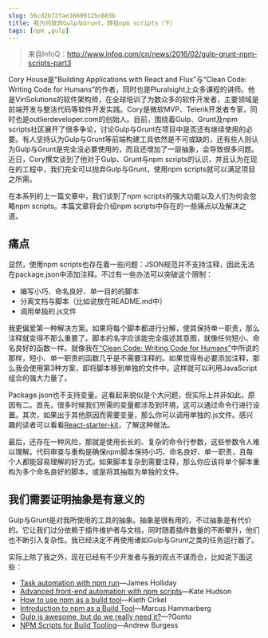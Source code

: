 ```yaml
---
slug: 56cd2b72fae36609125c603b
title: 我为何放弃Gulp与Grunt，转投npm scripts（下）
tags: [npm ,gulp]
---
```


> 来自InfoQ：http://www.infoq.com/cn/news/2016/02/gulp-grunt-npm-scripts-part3

Cory House是“Building Applications with React and Flux”与“Clean Code: Writing Code for Humans”的作者，同时也是Pluralsight上众多课程的讲师。他是VinSolutions的软件架构师，在全球培训了为数众多的软件开发者，主要领域是前端开发与整洁代码等软件开发实践。Cory是微软MVP、Telerik开发者专家，同时也是outlierdeveloper.com的创始人。目前，围绕着Gulp、Grunt及npm scripts社区展开了很多争论，讨论Gulp与Grunt在项目中是否还有继续使用的必要。有人坚持认为Gulp与Grunt等前端构建工具依然是不可或缺的，还有些人则认为Gulp与Grunt是完全没必要使用的，而且还增加了一层抽象，会导致很多问题。近日，Cory撰文谈到了他对于Gulp、Grunt与npm scripts的认识，并且认为在现在的工程中，我们完全可以抛弃Gulp与Grunt，使用npm scripts就可以满足项目之所需。

在本系列的上一篇文章中，我们谈到了npm scripts的强大功能以及人们为何会忽略npm scripts。本篇文章将会介绍npm scripts中存在的一些痛点以及解决之道。

## 痛点
显然，使用npm scripts也存在着一些问题：JSON规范并不支持注释，因此无法在package.json中添加注释。不过有一些办法可以突破这个限制：

* 编写小巧、命名良好、单一目的的脚本
* 分离文档与脚本（比如说放在README.md中）
* 调用单独的.js文件

我更偏爱第一种解决方案。如果将每个脚本都进行分解，使其保持单一职责，那么注释就变得不那么重要了。脚本的名字应该能完全描述其意图，就像任何短小、命名良好的函数一样。就像我在[“Clean Code: Writing Code for Humans”](https://www.pluralsight.com/courses/writing-clean-code-humans)中所说的那样，短小、单一职责的函数几乎是不需要注释的。如果觉得有必要添加注释，那么我会使用第3种方案，即将脚本移到单独的文件中。这样就可以利用JavaScript组合的强大力量了。

Package.json也不支持变量。这看起来貌似是个大问题，但实际上并非如此，原因有二。首先，很多时候我们所需的变量都涉及到环境，这可以通过命令行进行设置。其次，如果出于其他原因而需要变量，那么你可以调用单独的.js文件。感兴趣的读者可以看看[React-starter-kit](https://github.com/kriasoft/react-starter-kit/blob/master/package.json#L74)，了解这种做法。

最后，还存在一种风险，那就是使用长长的、复杂的命令行参数，这些参数令人难以理解。代码审查与重构是确保npm脚本保持小巧、命名良好、单一职责，且每个人都能容易理解的好方式。如果脚本复杂到需要注释，那么你应该将单个脚本重构为多个命名良好的脚本，或是将其抽取为单独的文件。

## 我们需要证明抽象是有意义的
Gulp与Grunt是对我所使用的工具的抽象。抽象是很有用的，不过抽象是有代价的。它让我们过分依赖于插件维护者与文档，同时随着插件数量的不断攀升，他们也不断引入复杂性。我已经决定不再使用诸如Gulp与Grunt之类的任务运行器了。

实际上除了我之外，现在已经有不少开发者与我的观点不谋而合，比如说下面这些：
* [Task automation with npm run](http://substack.net/task_automation_with_npm_run)—James Holliday
* [Advanced front-end automation with npm scripts](https://www.youtube.com/watch?v=0RYETb9YVrk)—Kate Hudson
* [How to use npm as a build tool](http://blog.keithcirkel.co.uk/how-to-use-npm-as-a-build-tool/)—Kieth Cirkel
* [Introduction to npm as a Build Tool](http://app.pluralsight.com/courses/npm-build-tool-introduction)—Marcus Hammarberg
* [Gulp is awesome, but do we really need it?](http://gon.to/2015/02/26/gulp-is-awesome-but-do-we-really-need-it/)—?Gonto
* [NPM Scripts for Build Tooling](http://code.tutsplus.com/courses/npm-scripts-for-build-tooling)—Andrew Burgess

